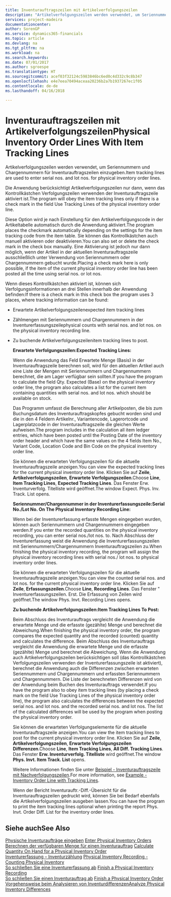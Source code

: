 ```yaml
---
title: Inventurauftragszeilen mit Artikelverfolgungszeilen
description: "Artikelverfolgungszeilen werden verwendet, um Seriennummern und Chargennummern für Inventurauftragszeilen einzugeben."
services: project-madeira
documentationcenter: 
author: SorenGP
ms.service: dynamics365-financials
ms.topic: article
ms.devlang: na
ms.tgt_pltfrm: na
ms.workload: na
ms.search.keywords: 
ms.date: 07/01/2017
ms.author: sgroespe
ms.translationtype: HT
ms.sourcegitcommit: acef03f32124c5983846bc6ed0c4d332c9c8b347
ms.openlocfilehash: e4e7eea70494aceaa20236b2a7b1937267ec1f05
ms.contentlocale: de-de
ms.lasthandoff: 04/16/2018

---
```

# <a name="physical-inventory-order-lines-with-item-tracking-lines"></a><span data-ttu-id="7f488-103">Inventurauftragszeilen mit Artikelverfolgungszeilen</span><span class="sxs-lookup"><span data-stu-id="7f488-103">Physical Inventory Order Lines With Item Tracking Lines</span></span>
<span data-ttu-id="7f488-104">Artikelverfolgungszeilen werden verwendet, um Seriennummern und Chargennummern für Inventurauftragszeilen einzugeben.</span><span class="sxs-lookup"><span data-stu-id="7f488-104">Item tracking lines are used to enter serial nos. and lot nos. for physical inventory order lines.</span></span>  

 <span data-ttu-id="7f488-105">Die Anwendung berücksichtigt Artikelverfolgungszeilen nur dann, wenn das Kontrollkästchen  Verfolgungszeilen verwenden der Inventurauftragszeile aktiviert ist.</span><span class="sxs-lookup"><span data-stu-id="7f488-105">The program will obey the item tracking lines only if there is a check mark in the field Use Tracking Lines of the physical inventory order line.</span></span>  

 <span data-ttu-id="7f488-106">Diese Option wird je nach Einstellung für den Artikelverfolgungscode in der Artikeltabelle automatisch durch die Anwendung aktiviert.</span><span class="sxs-lookup"><span data-stu-id="7f488-106">The program places the checkmark automatically depending on the settings for the item tracking code from the item table.</span></span> <span data-ttu-id="7f488-107">Sie können das Kontrollkästchen auch manuell aktivieren oder deaktivieren.</span><span class="sxs-lookup"><span data-stu-id="7f488-107">You can also set or delete the check mark in the check box manually.</span></span> <span data-ttu-id="7f488-108">Eine Aktivierung ist jedoch nur dann möglich, wenn der Artikel in der aktuellen Inventurauftragszeile ausschließlich unter Verwendung von Seriennummern oder Chargennummern gebucht wurde.</span><span class="sxs-lookup"><span data-stu-id="7f488-108">Placing a check mark here is only possible, if the item of the current physical inventory order line has been posted all the time using serial nos. or lot nos.</span></span>  

 <span data-ttu-id="7f488-109">Wenn dieses Kontrollkästchen aktiviert ist, können sich Verfolgungsinformationen an drei Stellen innerhalb der Anwendung befinden:</span><span class="sxs-lookup"><span data-stu-id="7f488-109">If there is a check mark in this check box the program uses 3 places, where tracking information can be found:</span></span>  

- <span data-ttu-id="7f488-110">Erwartete Artikelverfolgungszeilen</span><span class="sxs-lookup"><span data-stu-id="7f488-110">expected item tracking lines</span></span>  

- <span data-ttu-id="7f488-111">Zählmengen mit Seriennummern und Chargennummern in der Inventurerfassungszeile</span><span class="sxs-lookup"><span data-stu-id="7f488-111">physical counts with serial nos. and lot nos. on the physical inventory recording line.</span></span>  

- <span data-ttu-id="7f488-112">Zu buchende Artikelverfolgungszeilen</span><span class="sxs-lookup"><span data-stu-id="7f488-112">item tracking lines to post.</span></span>  

  <span data-ttu-id="7f488-113">**Erwartete Verfolgungszeilen:**</span><span class="sxs-lookup"><span data-stu-id="7f488-113">**Expected Tracking Lines:**</span></span>  

  <span data-ttu-id="7f488-114">Wenn die Anwendung das Feld Erwartete Menge (Basis) in der Inventurauftragszeile berechnen soll, wird für den aktuellen Artikel auch eine Liste der Mengen mit Seriennummern und Chargennummern berechnet, die am Lager verfügbar sein sollten.</span><span class="sxs-lookup"><span data-stu-id="7f488-114">If you have the program to calculate the field Qty. Expected (Base) on the physical inventory order line, the program also calculates a list for the current item containing quantities with serial nos. and lot nos. which should be available on stock.</span></span>  

  <span data-ttu-id="7f488-115">Das Programm umfasst die Berechnung aller Artikelposten, die bis zum Buchungsdatum des Inventurauftragskopfes gebucht worden sind und die in den 4 Feldern Artikelnr., Variantencode,  Lagerortcode und Lagerplatzcode in der Inventurauftragszeile die gleichen Werte aufweisen.</span><span class="sxs-lookup"><span data-stu-id="7f488-115">The program includes in the calculation all item ledger entries, which have been posted until the Posting Date of the inventory order header and which have the same values on the 4 fields Item No., Variant Code, Location Code and Bin Code on the physical inventory order line.</span></span>  

  <span data-ttu-id="7f488-116">Sie können die erwarteten Verfolgungszeilen für die aktuelle Inventurauftragszeile anzeigen.</span><span class="sxs-lookup"><span data-stu-id="7f488-116">You can view the expected tracking lines for the current physical inventory order line.</span></span> <span data-ttu-id="7f488-117">Klicken Sie auf **Zeile**, **Artikelverfolgungszeilen**, **Erwartete Verfolgungszeilen**.</span><span class="sxs-lookup"><span data-stu-id="7f488-117">Choose **Line**, **Item Tracking Lines**, **Expected Tracking Lines**.</span></span> <span data-ttu-id="7f488-118">Das Fenster Erw. Inventurverfolg. Titelliste wird geöffnet.</span><span class="sxs-lookup"><span data-stu-id="7f488-118">The window Expect. Phys. Inv. Track. List opens.</span></span>  

  <span data-ttu-id="7f488-119">**Seriennummer/Chargennummer in der Inventurerfassungszeile:**</span><span class="sxs-lookup"><span data-stu-id="7f488-119">**Serial No./Lot No. On The Physical Inventory Recording Line:**</span></span>  

  <span data-ttu-id="7f488-120">Wenn bei der Inventurerfassung erfasste Mengen eingegeben wurden, können auch Seriennummern und Chargennummern eingegeben werden.</span><span class="sxs-lookup"><span data-stu-id="7f488-120">If you enter the recorded quantities on the physical inventory recording, you can enter serial nos./lot nos. to.</span></span> <span data-ttu-id="7f488-121">Nach Abschluss der Inventurerfassung weist die Anwendung die Inventurerfassungszeilen mit Seriennummern/Chargennummern Inventurauftragszeilen zu.</span><span class="sxs-lookup"><span data-stu-id="7f488-121">When finishing the physical inventory recording, the program will assign the physical inventory recording lines with serial nos./ lot nos. to physical inventory order lines.</span></span>  

  <span data-ttu-id="7f488-122">Sie können die erwarteten Verfolgungszeilen für die aktuelle Inventurauftragszeile anzeigen.</span><span class="sxs-lookup"><span data-stu-id="7f488-122">You can view the counted serial nos. and lot nos. for the current physical inventory order line.</span></span> <span data-ttu-id="7f488-123">Klicken Sie auf **Zeile**, **Erfassungszeilen**.</span><span class="sxs-lookup"><span data-stu-id="7f488-123">Choose **Line**, **Recording Lines**.</span></span> <span data-ttu-id="7f488-124">Das Fenster " Inventurerfassungszeilen. Erst. Die Erfassung von Zeilen wird geöffnet.</span><span class="sxs-lookup"><span data-stu-id="7f488-124">The window Phys. Invt. Recording Lines opens.</span></span>  

  <span data-ttu-id="7f488-125">**Zu buchende Artikelverfolgungszeilen:**</span><span class="sxs-lookup"><span data-stu-id="7f488-125">**Item Tracking Lines To Post:**</span></span>  

  <span data-ttu-id="7f488-126">Beim Abschluss des Inventurauftrags vergleicht die Anwendung die erwartete Menge und die erfasste (gezählte) Menge und berechnet die Abweichung.</span><span class="sxs-lookup"><span data-stu-id="7f488-126">When finishing the physical inventory order, the program compares the expected quantity and the recorded (counted) quantity and calculates the difference.</span></span> <span data-ttu-id="7f488-127">Beim Abschluss des Inventurauftrags vergleicht die Anwendung die erwartete Menge und die erfasste (gezählte) Menge und berechnet die Abweichung. Wenn die Anwendung auch Artikelverfolgungszeilen berücksichtigen soll (das Kontrollkästchen  Verfolgungszeilen verwenden der Inventurerfassungszeile ist aktiviert), berechnet die Anwendung auch die Differenzen zwischen erwarteten Seriennummern und Chargennummern und erfassten Seriennummern und Chargennummern. Die Liste der berechneten Differenzen wird von der Anwendung beim Buchen des Inventurauftrags verwendet.</span><span class="sxs-lookup"><span data-stu-id="7f488-127">If you have the program also to obey item tracking lines (by placing a check mark on the field Use Tracking Lines of the physical inventory order line), the program also calculates the differences between the expected serial nos. and lot nos. and the recorded serial nos. and lot nos. The list of the calculated differences will be used by the program when posting the physical inventory order.</span></span>  

  <span data-ttu-id="7f488-128">Sie können die erwarteten Verfolgungselemente für die aktuelle Inventurauftragszeile anzeigen.</span><span class="sxs-lookup"><span data-stu-id="7f488-128">You can view the item tracking lines to post for the current physical inventory order line.</span></span> <span data-ttu-id="7f488-129">Klicken Sie auf **Zeile**, **Artikelverfolgungszeilen**, **Erwartete Verfolgungszeilen Differenzen**.</span><span class="sxs-lookup"><span data-stu-id="7f488-129">Choose **Line**, **Item Tracking Lines**, **All Diff. Tracking Lines**.</span></span> <span data-ttu-id="7f488-130">Das Fenster **Erw. Inventurverfolg. Titelliste** wird geöffnet.</span><span class="sxs-lookup"><span data-stu-id="7f488-130">The window **Phys. Invt. Item Track. List** opens.</span></span>  

  <span data-ttu-id="7f488-131">Weitere Informationen finden Sie unter [Beispiel - Inventurauftragszeile mit Nachverfolgungszeilen](example-inventory-order-line-with-tracking-lines.md).</span><span class="sxs-lookup"><span data-stu-id="7f488-131">For more information, see [Example - Inventory Order Line with Tracking Lines](example-inventory-order-line-with-tracking-lines.md).</span></span>  

  <span data-ttu-id="7f488-132">Wenn der Bericht Inventurauftr.-Diff.-Übersicht für die Inventurauftragszeilen gedruckt wird, können Sie bei Bedarf ebenfalls die Artikelverfolgungszeilen ausgeben lassen.</span><span class="sxs-lookup"><span data-stu-id="7f488-132">You can have the program to print the item tracking lines optional when printing the report Phys. Invt. Order Diff. List for the inventory order lines.</span></span>  

## <a name="see-also"></a><span data-ttu-id="7f488-133">Siehe auch</span><span class="sxs-lookup"><span data-stu-id="7f488-133">See Also</span></span>  
 <span data-ttu-id="7f488-134">[Physische Inventuraufträge eingeben](how-to-enter-physical-inventory-orders.md) </span><span class="sxs-lookup"><span data-stu-id="7f488-134">[Enter Physical Inventory Orders](how-to-enter-physical-inventory-orders.md) </span></span>  
 <span data-ttu-id="7f488-135">[Berechnen der verfügbaren Menge für einen Inventurauftrag](how-to-calculate-quantity-on-hand-for-a-physical-inventory-order.md) </span><span class="sxs-lookup"><span data-stu-id="7f488-135">[Calculate Quantity On Hand for a Physical Inventory Order](how-to-calculate-quantity-on-hand-for-a-physical-inventory-order.md) </span></span>  
 <span data-ttu-id="7f488-136">[Inventurerfassung – Inventurzählung](physical-inventory-recording-counting-physical-inventory.md) </span><span class="sxs-lookup"><span data-stu-id="7f488-136">[Physical Inventory Recording - Counting Physical Inventory](physical-inventory-recording-counting-physical-inventory.md) </span></span>  
 <span data-ttu-id="7f488-137">[So schließen Sie eine Inventurerfassung ab](how-to-finish-a-physical-inventory-recording.md) </span><span class="sxs-lookup"><span data-stu-id="7f488-137">[Finish a Physical Inventory Recording](how-to-finish-a-physical-inventory-recording.md) </span></span>  
 <span data-ttu-id="7f488-138">[So schließen Sie einen Inventurauftrag ab](how-to-finish-a-physical-inventory-order.md) </span><span class="sxs-lookup"><span data-stu-id="7f488-138">[Finish a Physical Inventory Order](how-to-finish-a-physical-inventory-order.md) </span></span>  
 [<span data-ttu-id="7f488-139">Vorgehensweise beim Analysieren von Inventurdifferenzen</span><span class="sxs-lookup"><span data-stu-id="7f488-139">Analyze Physical Inventory Differences</span></span>](how-to-analyze-physical-inventory-differences.md)


